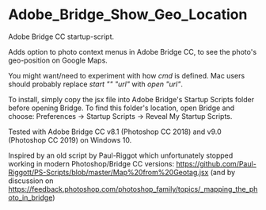 # Adobe_Bridge_Show_Geo_Location

Adobe Bridge CC startup-script.

Adds option to photo context menus in Adobe Bridge CC, to see the photo's geo-position on Google Maps.

You might want/need to experiment with how _cmd_ is defined. Mac users should probably replace _start "" "url"_ with _open "url"_.

To install, simply copy the jsx file into Adobe Bridge's Startup Scripts folder before opening Bridge. To find this folder's location, open Bridge and choose: Preferences -> Startup Scripts -> Reveal My Startup Scripts.

Tested with Adobe Bridge CC v8.1 (Photoshop CC 2018) and v9.0 (Photoshop CC 2019) on Windows 10.

Inspired by an old script by Paul-Riggot which unfortunately stopped working in modern Photoshop/Bridge CC versions:
https://github.com/Paul-Riggott/PS-Scripts/blob/master/Map%20from%20Geotag.jsx
(and by discussion on https://feedback.photoshop.com/photoshop_family/topics/_mapping_the_photo_in_bridge)

